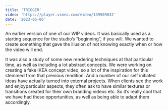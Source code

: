 ```yaml
---
title: 'TRIGGER'
video: 'https://player.vimeo.com/video/139509032'
date: '2023-05-06'
---
```


An earlier version of one of our WIP videos. It was basically used as a starting sequence for the studio’s “beginning”, if you will.
We wanted to create something that gave the illusion of not knowing exactly when or how the video will end.

It was also a study of some new rendering techniques at that particular time, as well as including a lot abstract concepts.
We were working on creating a fake IKEA concept video, so a lot of the inspiration for this stemmed from that previous rendition. And a number of our self initiated ideas have actually turned into external projects.
When clients see the work and enjoyparticular aspects, they often ask to have similar textures or transitions created for their own branding videos etc. So it’s really cool that we have had these opportunities, as well as being able to adapt them accordingly.
